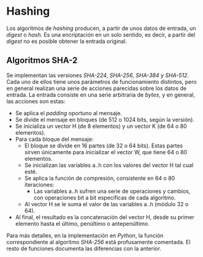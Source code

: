 # Hashing

Los algoritmos de *hashing* producen, a partir de unos datos de entrada, un *digest* o *hash*. Es una encriptación en un solo sentido, es decir, a partir del *digest* no es posible obtener la entrada original.

## Algoritmos SHA-2

Se implementan las versiones *SHA-224*, *SHA-256*, *SHA-384* y *SHA-512*. Cada uno de ellos tiene unos parámetros de funcionamiento distintos, pero en general realizan una serie de acciones parecidas sobre los datos de entrada. La entrada consiste en una serie arbitraria de *bytes*, y en general, las acciones son estas:

- Se aplica el *padding* oportuno al mensaje.
- Se divide el mensaje en bloques (de 512 o 1024 bits, según la versión).
- Se inicializa un vector H (de 8 elementos) y un vector K (de 64 o 80 elementos).
- Para cada bloque del mensaje:
    - El bloque se divide en 16 partes (de 32 o 64 bits). Estas partes sirven únicamente para inicializar el vector W, que tiene 64 o 80 elementos.
    - Se inicializan las variables a..h con los valores del vector H tal cual esté.
    - Se aplica la función de compresión, consistente en 64 o 80 iteraciones:
        - Las variables a..h sufren una serie de operaciones y cambios, con operaciones bit a bit específicas de cada algoritmo.
    - Al vector H se le suma el valor de las variables a..h (módulo 32 o 64).
- Al final, el resultado es la concatenación del vector H, desde su primer elemento hasta el último, penúltimo o antepenúltimo.

Para más detalles, en la implementación en *Python*, la función correspondiente al algoritmo *SHA-256* está profusamente comentada. El resto de funciones documenta las diferencias con la anterior.
